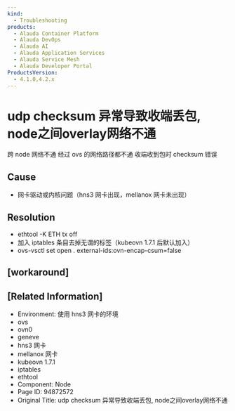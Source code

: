 ```yaml
---
kind:
  - Troubleshooting
products:
  - Alauda Container Platform
  - Alauda DevOps
  - Alauda AI
  - Alauda Application Services
  - Alauda Service Mesh
  - Alauda Developer Portal
ProductsVersion:
  - 4.1.0,4.2.x
---
```

<!-- A type of document that involves encountering a fault, diagnosing it, performing root cause analysis, and providing solutions. -->

# udp checksum 异常导致收端丢包, node之间overlay网络不通

跨 node 网络不通 经过 ovs 的网络路径都不通 收端收到包时 checksum 错误

## Cause
- 网卡驱动或内核问题（hns3 网卡出现，mellanox 网卡未出现）

## Resolution
- ethtool -K ETH tx off
- 加入 iptables 条目去掉无谓的标签（kubeovn 1.7.1 后默认加入）
- ovs-vsctl set open . external-ids:ovn-encap-csum=false

## [workaround]

## [Related Information]
- Environment: 使用 hns3 网卡的环境
- ovs
- ovn0
- geneve
- hns3 网卡
- mellanox 网卡
- kubeovn 1.7.1
- iptables
- ethtool
- Component: Node
- Page ID: 94872572
- Original Title: udp checksum 异常导致收端丢包, node之间overlay网络不通
